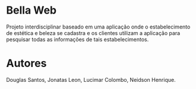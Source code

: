 # Bella Web

Projeto interdisciplinar baseado em uma aplicação onde o estabelecimento de estética e beleza se cadastra e os clientes utilizam a aplicação para pesquisar todas as informações de tais estabelecimentos.

# Autores

Douglas Santos,
Jonatas Leon,
Lucimar Colombo,
Neidson Henrique.
